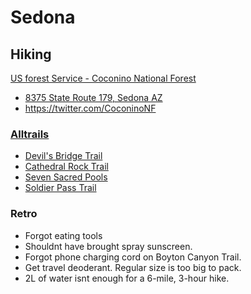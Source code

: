 # Sedona

## Hiking
[US forest Service - Coconino National Forest](https://www.fs.usda.gov/coconino)
* [8375 State Route 179, Sedona AZ](https://goo.gl/maps/jRmJr3RTTsRsPaPw9)
* https://twitter.com/CoconinoNF

### [Alltrails](https://www.alltrails.com/us/arizona/sedona)
* [Devil's Bridge Trail](https://www.alltrails.com/trail/us/arizona/devils-bridge-trail)
* [Cathedral Rock Trail](https://www.alltrails.com/trail/us/arizona/cathedral-rock-trail)
* [Seven Sacred Pools](https://www.alltrails.com/trail/us/arizona/seven-sacred-pools-trail)
* [Soldier Pass Trail](https://www.alltrails.com/trail/us/arizona/soldier-pass-trail)

### Retro
* Forgot eating tools
* Shouldnt have brought spray sunscreen.
* Forgot phone charging cord on Boyton Canyon Trail.
* Get travel deoderant. Regular size is too big to pack.
* 2L of water isnt enough for a 6-mile, 3-hour hike.